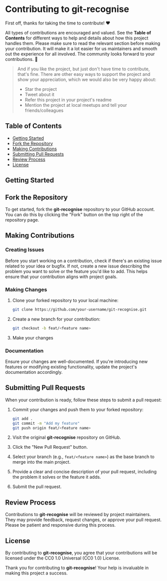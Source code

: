# Contributing to git-recognise <!-- omit in toc -->

First off, thanks for taking the time to contribute! ❤️

All types of contributions are encouraged and valued. See the **Table of Contents** for different ways to help and details about how this project handles them. Please make sure to read the relevant section before making your contribution. It will make it a lot easier for us maintainers and smooth out the experience for all involved. The community looks forward to your contributions. 🎉

> And if you like the project, but just don't have time to contribute, that's fine. There are other easy ways to support the project and show your appreciation, which we would also be very happy about:
>
> - Star the project
> - Tweet about it
> - Refer this project in your project's readme
> - Mention the project at local meetups and tell your friends/colleagues

## Table of Contents <!-- omit in toc -->

- [Getting Started](#getting-started)
- [Fork the Repository](#fork-the-repository)
- [Making Contributions](#making-contributions)
- [Submitting Pull Requests](#submitting-pull-requests)
- [Review Process](#review-process)
- [License](#license)

## Getting Started

## Fork the Repository

To get started, fork the **git-recognise** repository to your GitHub account. You can do this by clicking the "Fork" button on the top right of the repository page.

## Making Contributions

### Creating Issues

Before you start working on a contribution, check if there's an existing issue related to your idea or bugfix. If not, create a new issue describing the problem you want to solve or the feature you'd like to add. This helps ensure that your contribution aligns with project goals.

### Making Changes

1. Clone your forked repository to your local machine:

   ```bash
   git clone https://github.com/your-username/git-recognise.git
   ```

2. Create a new branch for your contribution:

   ```bash
   git checkout -b feat/<feature name>
   ```

3. Make your changes

### Documentation

Ensure your changes are well-documented. If you're introducing new features or modifying existing functionality, update the project's documentation accordingly.

## Submitting Pull Requests

When your contribution is ready, follow these steps to submit a pull request:

1. Commit your changes and push them to your forked repository:

   ```bash
   git add .
   git commit -m "Add my feature"
   git push origin feat/<feature name>
   ```

2. Visit the original **git-recognise** repository on GitHub.

3. Click the "New Pull Request" button.

4. Select your branch (e.g., `feat/<feature name>`) as the base branch to merge into the main project.

5. Provide a clear and concise description of your pull request, including the problem it solves or the feature it adds.

6. Submit the pull request.

## Review Process

Contributions to **git-recognise** will be reviewed by project maintainers. They may provide feedback, request changes, or approve your pull request. Please be patient and responsive during this process.

## License

By contributing to **git-recognise**, you agree that your contributions will be licensed under the CC0 1.0 Universal (CC0 1.0) License.

Thank you for contributing to **git-recognise**! Your help is invaluable in making this project a success.
